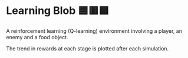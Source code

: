 # Learning Blob 🟦🟥🟩

A reinforcement learning (Q-learning) environment involving a player, an enemy and a food object.

The trend in rewards at each stage is plotted after each simulation.
